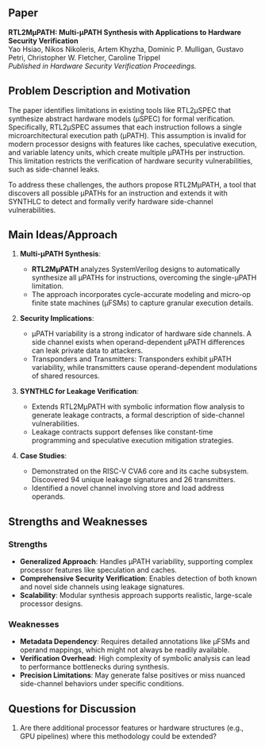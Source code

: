 

## Paper  
**RTL2MµPATH: Multi-µPATH Synthesis with Applications to Hardware Security Verification**  
Yao Hsiao, Nikos Nikoleris, Artem Khyzha, Dominic P. Mulligan, Gustavo Petri, Christopher W. Fletcher, Caroline Trippel  
*Published in Hardware Security Verification Proceedings.*


## Problem Description and Motivation  
The paper identifies limitations in existing tools like RTL2µSPEC that synthesize abstract hardware models (µSPEC) for formal verification. Specifically, RTL2µSPEC assumes that each instruction follows a single microarchitectural execution path (µPATH). This assumption is invalid for modern processor designs with features like caches, speculative execution, and variable latency units, which create multiple µPATHs per instruction. This limitation restricts the verification of hardware security vulnerabilities, such as side-channel leaks.

To address these challenges, the authors propose RTL2MµPATH, a tool that discovers all possible µPATHs for an instruction and extends it with SYNTHLC to detect and formally verify hardware side-channel vulnerabilities.


## Main Ideas/Approach  

1. **Multi-µPATH Synthesis**:  
   - **RTL2MµPATH** analyzes SystemVerilog designs to automatically synthesize all µPATHs for instructions, overcoming the single-µPATH limitation.  
   - The approach incorporates cycle-accurate modeling and micro-op finite state machines (µFSMs) to capture granular execution details.  

2. **Security Implications**:  
   - µPATH variability is a strong indicator of hardware side channels. A side channel exists when operand-dependent µPATH differences can leak private data to attackers.  
   - Transponders and Transmitters: Transponders exhibit µPATH variability, while transmitters cause operand-dependent modulations of shared resources.  

3. **SYNTHLC for Leakage Verification**:  
   - Extends RTL2MµPATH with symbolic information flow analysis to generate leakage contracts, a formal description of side-channel vulnerabilities.  
   - Leakage contracts support defenses like constant-time programming and speculative execution mitigation strategies.  

4. **Case Studies**:  
   - Demonstrated on the RISC-V CVA6 core and its cache subsystem. Discovered 94 unique leakage signatures and 26 transmitters.  
   - Identified a novel channel involving store and load address operands.

## Strengths and Weaknesses  

### Strengths  
- **Generalized Approach**: Handles µPATH variability, supporting complex processor features like speculation and caches.  
- **Comprehensive Security Verification**: Enables detection of both known and novel side channels using leakage signatures.  
- **Scalability**: Modular synthesis approach supports realistic, large-scale processor designs.  

### Weaknesses  
- **Metadata Dependency**: Requires detailed annotations like µFSMs and operand mappings, which might not always be readily available.  
- **Verification Overhead**: High complexity of symbolic analysis can lead to performance bottlenecks during synthesis.  
- **Precision Limitations**: May generate false positives or miss nuanced side-channel behaviors under specific conditions.

## Questions for Discussion  
1. Are there additional processor features or hardware structures (e.g., GPU pipelines) where this methodology could be extended?  